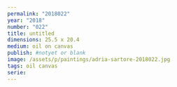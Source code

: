 ```yaml
---
permalink: "2018022"
year: "2018"
number: "022"
title: untitled
dimensions: 25.5 x 20.4
medium: oil on canvas
publish: #notyet or blank
image: /assets/p/paintings/adria-sartore-2018022.jpg
tags: oil canvas
serie:
---
```

